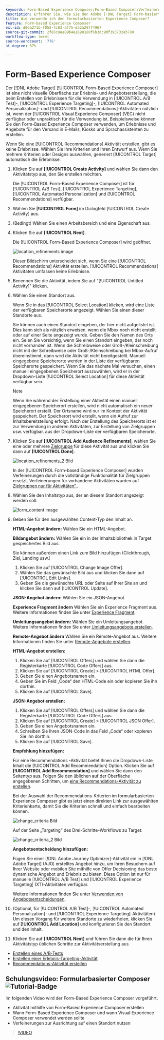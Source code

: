 ```yaml
---
keywords: Form-Based Experience Composer;Form-Based Composer;Verfeinerungen
description: Erfahren Sie, wie Sie den Adobe [!DNL Target] Form-basierten Experience Composer für die Erstellung nicht visueller Erlebnisse verwenden. Verwenden Sie diesen Composer, wenn VEC nicht verfügbar oder unpraktisch in der Anwendung ist.
title: Wie verwende ich den formularbasierten Experience Composer?
feature: Form-based Experience Composer
exl-id: d06a271b-f058-4c83-af75-da2a29774967
source-git-commit: 2f86c9ee89b4e1698180f6b3dc9df393733eb780
workflow-type: tm+mt
source-wordcount: '776'
ht-degree: 37%

---
```


# Form-Based Experience Composer

Der [!DNL Adobe Target] [!UICONTROL Form-Based Experience Composer] ist eine nicht visuelle Oberfläche zur Erlebnis- und Angebotserstellung, die beim Erstellen von Erlebnissen für die Verwendung in [!UICONTROL A/B Test]-, [!UICONTROL Experience Targeting]-, [!UICONTROL Automated Personalization]- und [!UICONTROL Recommendations]-Aktivitäten nützlich ist, wenn der [!UICONTROL Visual Experience Composer] (VEC) nicht verfügbar oder unpraktisch für die Verwendung ist. Beispielsweise können Sie den Form-Based Experience Composer verwenden, um Erlebnisse und Angebote für den Versand in E-Mails, Kiosks und Sprachassistenten zu erstellen.

Wenn Sie eine [!UICONTROL Recommendations] Aktivität erstellen, gibt es keine Erlebnisse. Wählen Sie Ihre Kriterien und Ihren Entwurf aus. Wenn Sie mehrere Kriterien oder Designs auswählen, generiert [!UICONTROL Target] automatisch die Erlebnisse.

1. Klicken Sie auf **[!UICONTROL Create Activity]** und wählen Sie dann den Aktivitätstyp aus, den Sie erstellen möchten.

   Die [!UICONTROL Form-Based Experience Composer] ist für [!UICONTROL A/B Test], [!UICONTROL Experience Targeting], [!UICONTROL Automated Personalization] und [!UICONTROL Recommendations] verfügbar.

1. Wählen Sie **[!UICONTROL Form]** im Dialogfeld [!UICONTROL Create Activity] aus.

1. (Bedingt) Wählen Sie einen Arbeitsbereich und eine Eigenschaft aus.

1. Klicken Sie auf **[!UICONTROL Next]**.

   Die [!UICONTROL Form-Based Experience Composer] wird geöffnet.

   ![location_refinements image](assets/location_refinements.png)

   Dieser Bildschirm unterscheidet sich, wenn Sie eine [!UICONTROL Recommendations] Aktivität erstellen. [!UICONTROL Recommendations] Aktivitäten umfassen keine Erlebnisse.

1. Benennen Sie die Aktivität, indem Sie auf &quot;[!UICONTROL Untitled Activity]&quot; klicken.
1. Wählen Sie einen Standort aus.

   Wenn Sie in das [!UICONTROL Select Location] klicken, wird eine Liste der verfügbaren Speicherorte angezeigt. Wählen Sie einen dieser Standorte aus.

   Sie können auch einen Standort eingeben, der hier nicht aufgelistet ist. Dies kann sich als nützlich erweisen, wenn die Mbox noch nicht erstellt oder auf einer Seite angezeigt wurde. Geben Sie den Namen des Orts ein. Seien Sie vorsichtig, wenn Sie einen Standort eingeben, der noch nicht vorhanden ist. Wenn die Schreibweise oder Groß-/Kleinschreibung nicht mit der Schreibweise oder Groß-/Kleinschreibung bei Mbox-Aufruf übereinstimmt, dann wird die Aktivität nicht bereitgestellt. Manuell eingegebene Speicherorte werden in der Liste der verfügbaren Speicherorte gespeichert. Wenn Sie das nächste Mal versuchen, einen manuell eingegebenen Speicherort auszuwählen, wird er in der Dropdown-Liste [!UICONTROL Select Location] für diese Aktivität verfügbar sein.

   >[!NOTE]
   >
   >Wenn Sie während der Erstellung einer Aktivität einen manuell eingegebenen Speicherort erstellen, wird nicht automatisch ein neuer Speicherort erstellt. Der Ortsname wird nur im Kontext der Aktivität gespeichert. Der Speicherort wird erstellt, wenn ein Aufruf zur Inhaltsbereitstellung erfolgt. Nach der Erstellung des Speicherorts ist er zur Verwendung in anderen Aktivitäten, zur Erstellung von Zielgruppen usw. verfügbar. aus der Dropdown-Liste der verfügbaren Speicherorte.

1. Klicken Sie auf **[!UICONTROL Add Audience Refinements]**, wählen Sie eine oder mehrere [Zielgruppe](/help/main/c-target/target.md#concept_A782F8481A5041EBA75103CB26376522) für diese Aktivität aus und klicken Sie dann auf **[!UICONTROL Done]**.

   ![location_refinements_2 Bild](assets/location_refinements_2.png)

   In der [!UICONTROL Form-based Experience Composer] wurden Verfeinerungen durch die vollständige Funktionalität für Zielgruppen ersetzt. Verfeinerungen für vorhandene Aktivitäten wurden auf [Zielgruppen nur für Aktivitäten“ ](/help/main/c-target/creating-activity-only-audience.md#concept_A6BADCF530ED4AE1852E677FEBE68483).

1. Wählen Sie den Inhaltstyp aus, der an diesem Standort angezeigt werden soll.

   ![form_content image](assets/form_content.png)

1. Geben Sie für den ausgewählten Content-Typ den Inhalt an.

   **HTML-Angebot ändern:** Wählen Sie ein HTML-Angebot.

   **Bildangebot ändern:** Wählen Sie ein in der Inhaltsbibliothek in Target gespeichertes Bild aus.

   Sie können außerdem einen Link zum Bild hinzufügen (Clickthrough, Ziel, Landing usw.)

   1. Klicken Sie auf [!UICONTROL Change Image Offer].
   1. Wählen Sie das gewünschte Bild aus und klicken Sie dann auf [!UICONTROL Edit Links].
   1. Geben Sie die gewünschte URL oder Seite auf Ihrer Site an und klicken Sie dann auf [!UICONTROL Update].

   **JSON-Angebot ändern:** Wählen Sie ein JSON-Angebot.

   **Experience Fragment ändern** Wählen Sie ein Experience Fragment aus. Weitere Informationen finden Sie unter [Experience Fragment](/help/main/c-experiences/c-manage-content/aem-experience-fragments.md).

   **Umleitungsangebot ändern:** Wählen Sie ein Umleitungsangebot. Weitere Informationen finden Sie unter [Umleitungsangebote erstellen](/help/main/c-experiences/c-manage-content/offer-redirect.md).

   **Remote-Angebot ändern** Wählen Sie ein Remote-Angebot aus. Weitere Informationen finden Sie unter [Remote-Angebote erstellen](/help/main/c-experiences/c-manage-content/about-remote-offers.md).

   **HTML-Angebot erstellen:**

   1. Klicken Sie auf [!UICONTROL Offers] und wählen Sie dann die Registerkarte [!UICONTROL Code Offers] aus.
   1. Klicken Sie auf [!UICONTROL Create] > [!UICONTROL HTML Offer].
   1. Geben Sie einen Angebotsnamen ein.
   1. Geben Sie im Feld „Code“ den HTML-Code ein oder kopieren Sie ihn dorthin.
   1. Klicken Sie auf [!UICONTROL Save].

   **JSON-Angebot erstellen:**

   1. Klicken Sie auf [!UICONTROL Offers] und wählen Sie dann die Registerkarte [!UICONTROL Code Offers] aus.
   1. Klicken Sie auf [!UICONTROL Create] > [!UICONTROL JSON Offer].
   1. Geben Sie einen Angebotsnamen ein.
   1. Schreiben Sie Ihren JSON-Code in das Feld „Code“ oder kopieren Sie ihn dorthin.
   1. Klicken Sie auf [!UICONTROL Save].

   **Empfehlung hinzufügen:**

   Für eine Recommendations -Aktivität bietet Ihnen die Dropdown-Liste Inhalt die [!UICONTROL Add Recommendation] Option. Klicken Sie auf **[!UICONTROL Add Recommendation]** und wählen Sie dann den Seitentyp aus. Folgen Sie den üblichen auf der Oberfläche angegebenen Schritten, um [eine Recommendations-Aktivität zu erstellen](/help/main/c-recommendations/t-create-recs-activity/create-recs-activity.md).

   Bei der Auswahl der Recommendations-Kriterien im formularbasierten Experience Composer gibt es jetzt einen direkten Link zur ausgewählten Kriterienkarte, damit Sie die Kriterien schnell und einfach bearbeiten können.

   ![change_criteria Bild](assets/change_criteria.png)

   Auf der Seite „Targeting“ des Drei-Schritte-Workflows zu Target:

   ![change_criteria_2 Bild](assets/change_criteria_2.png)

   **Angebotsentscheidung hinzufügen:**

   Fügen Sie einer [!DNL Adobe Journey Optimizer]-Aktivität ein in [!DNL Adobe Target] (AJO) erstelltes Angebot hinzu, um Ihren Besuchern auf Ihrer Website oder mobilen Site mithilfe von Offer Decisioning das beste dynamische Angebot und Erlebnis zu bieten. Diese Option ist nur für manuelle [!UICONTROL A/B Test] und [!UICONTROL Experience Targeting] (XT)-Aktivitäten verfügbar.

   Weitere Informationen finden Sie unter [Verwenden von Angebotsentscheidungen](/help/main/c-integrating-target-with-mac/ajo/offer-decision.md).

1. (Optional, für [!UICONTROL A/B Test]-, [!UICONTROL Automated Personalization]- und [!UICONTROL Experience Targeting]-Aktivitäten) Um diesen Vorgang für weitere Standorte zu wiederholen, klicken Sie auf **[!UICONTROL Add Location]** und konfigurieren Sie den Standort und den Inhalt.
1. Klicken Sie auf **[!UICONTROL Next]** und führen Sie dann die für Ihren Aktivitätstyp üblichen Schritte zur Aktivitätserstellung aus.

* [Erstellen eines A/B-Tests](/help/main/c-activities/t-test-ab/t-test-create-ab/test-create-ab.md)
* [Erstellen einer Erlebnis-Targeting-Aktivität](/help/main/c-activities/t-experience-target/t-xt-create/xt-create.md#task_D6B3429AC31549E1A70EDF04B3DDC765)
* [Recommendations-Aktivität erstellen](/help/main/c-recommendations/t-create-recs-activity/create-recs-activity.md#task_6874328773C64C44A73F0A130AD3F96F)

## Schulungsvideo: Formularbasierter Composer ![Tutorial-Badge](/help/main/assets/tutorial.png)

Im folgenden Video wird der Form-Based Experience Composer vorgeführt.

* Aktivität mithilfe von Form-Based Experience Composer erstellen
* Wann Form-Based Experience Composer und wann Visual Experience Composer verwendet werden sollte
* Verfeinerungen zur Ausrichtung auf einen Standort nutzen

>[!VIDEO](https://video.tv.adobe.com/v/17390)
